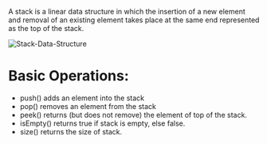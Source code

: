 A stack is a linear data structure in which the insertion of a new element and removal of an existing element takes place at the same end represented as the top of the stack.

![Stack-Data-Structure](https://user-images.githubusercontent.com/57627290/234300973-bb7af19a-2568-485b-bcfa-b5fe1766fa16.png)

# Basic Operations:

- push() adds an element into the stack
- pop() removes an element from the stack
- peek() returns (but does not remove) the element of top of the stack.
- isEmpty() returns true if stack is empty, else false.
- size() returns the size of stack.
